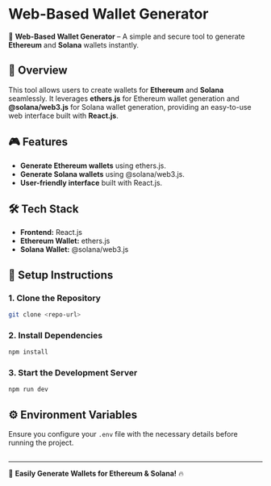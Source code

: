 # Web-Based Wallet Generator

🚀 **Web-Based Wallet Generator** – A simple and secure tool to generate **Ethereum** and **Solana** wallets instantly.

## 📌 Overview

This tool allows users to create wallets for **Ethereum** and **Solana** seamlessly. It leverages **ethers.js** for Ethereum wallet generation and **@solana/web3.js** for Solana wallet generation, providing an easy-to-use web interface built with **React.js**.

## 🎮 Features

- **Generate Ethereum wallets** using ethers.js.
- **Generate Solana wallets** using @solana/web3.js.
- **User-friendly interface** built with React.js.

## 🛠 Tech Stack

- **Frontend:** React.js
- **Ethereum Wallet:** ethers.js
- **Solana Wallet:** @solana/web3.js

## 🚀 Setup Instructions

### 1. Clone the Repository

```sh
git clone <repo-url>
```

### 2. Install Dependencies

```sh
npm install
```

### 3. Start the Development Server

```sh
npm run dev
```

## ⚙️ Environment Variables

Ensure you configure your `.env` file with the necessary details before running the project.

##

---

🚀 **Easily Generate Wallets for Ethereum & Solana!** 🔥

